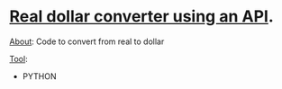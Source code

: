 # <ins>Real dollar converter using an API</ins>.

 <ins>About</ins>:
Code to convert from real to dollar

<ins>Tool</ins>:
- PYTHON

